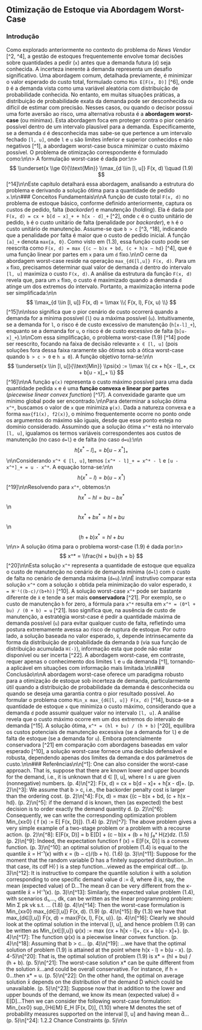 ## Otimização de Estoque via Abordagem Worst-Case

### Introdução

Como explorado anteriormente no contexto do problema do *News Vendor* [^2, ^4], a gestão de estoques frequentemente envolve tomar decisões sobre quantidades a pedir (`x`) antes que a demanda futura (`d`) seja conhecida. A incerteza inerente à demanda representa um desafio significativo. Uma abordagem comum, detalhada previamente, é minimizar o valor esperado do custo total, formulado como `Min E[F(x, D)]` [^6], onde `D` é a demanda vista como uma variável aleatória com distribuição de probabilidade conhecida. No entanto, em muitas situações práticas, a distribuição de probabilidade exata da demanda pode ser desconhecida ou difícil de estimar com precisão. Nesses casos, ou quando o decisor possui uma forte aversão ao risco, uma alternativa robusta é a **abordagem worst-case** (ou minimax). Esta abordagem foca em proteger contra o pior cenário possível dentro de um intervalo plausível para a demanda. Especificamente, se a demanda `d` é desconhecida mas sabe-se que pertence a um intervalo fechado `[l, u]`, onde `l` e `u` são limites inferior e superior conhecidos e não negativos [^1], a abordagem worst-case busca minimizar o custo máximo possível. O problema de otimização correspondente é formulado como:\n\n> A formulação worst-case é dada por:\n> $$ \\underset{x \\ge 0}{\\text{Min}} \\max_{d \\in [l, u]} F(x, d) \\quad (1.9) $$ [^14]\n\nEste capítulo detalhará essa abordagem, analisando a estrutura do problema e derivando a solução ótima para a quantidade de pedido `x`.\n\n### Conceitos Fundamentais\n\nA função de custo total `F(x, d)` no problema de estoque básico, conforme definido anteriormente, captura os custos de pedido, falta (*backorder*) e manutenção (*holding*). Ela é dada por `F(x, d) = cx + b[d − x]_+ + h[x - d]_+` [^2], onde `c` é o custo unitário de pedido, `b` é o custo unitário de falta (penalidade por *backorder*), e `h` é o custo unitário de manutenção. Assume-se que `b > c` [^3, ^18], indicando que a penalidade por falta é maior que o custo de pedido inicial. A função `[a]_+` denota `max{a, 0}`. Como visto em (1.3), essa função custo pode ser reescrita como `F(x, d) = max {(c – b)x + bd, (c + h)x – hd}` [^4], que é uma função linear por partes em `x` para um `d` fixo.\n\nO cerne da abordagem worst-case reside na operação `max_{d∈[l,u]} F(x, d)`. Para um `x` fixo, precisamos determinar qual valor de demanda `d` dentro do intervalo `[l, u]` maximiza o custo `F(x, d)`. A análise da estrutura da função `F(x, d)` revela que, para um `x` fixo, o custo é maximizado quando a demanda `d` atinge um dos extremos do intervalo. Portanto, a maximização interna pode ser simplificada:\n\n$$ \\max_{d \\in [l, u]} F(x, d) = \\max \\{ F(x, l), F(x, u) \\} $$ [^15]\n\nIsso significa que o pior cenário de custo ocorrerá quando a demanda for a mínima possível (`l`) ou a máxima possível (`u`). Intuitivamente, se a demanda for `l`, o risco é de custo excessivo de manutenção (`h[x-l]_+`), enquanto se a demanda for `u`, o risco é de custo excessivo de falta (`b[u-x]_+`).\n\nCom essa simplificação, o problema worst-case (1.9) [^14] pode ser reescrito, focando na faixa de decisão relevante `x ∈ [l, u]` (pois soluções fora dessa faixa raramente são ótimas sob a ótica worst-case quando `b > c > 0` e `h ≥ 0`). A função objetivo torna-se:\n\n$$ \\underset{x \\in [l, u]}{\\text{Min}} \\psi(x) := \\max \\{ cx + h[x - l]_+, cx + b[u - x]_+ \\} $$ [^16]\n\nA função `ψ(x)` representa o custo máximo possível para uma dada quantidade pedida `x` e é uma **função convexa e linear por partes** (*piecewise linear convex function*) [^17]. A convexidade garante que um mínimo global pode ser encontrado.\n\nPara determinar a solução ótima `x^*`, buscamos o valor de `x` que minimiza `ψ(x)`. Dada a natureza convexa e a forma `max{f1(x), f2(x)}`, o mínimo frequentemente ocorre no ponto onde os argumentos do máximo são iguais, desde que esse ponto esteja no domínio considerado. Assumindo que a solução ótima `x^*` está no intervalo `[l, u]`, igualamos os termos variáveis correspondentes aos custos de manutenção (no caso `d=l`) e de falta (no caso `d=u`):\n\n$$ h[x^* - l]_+ = b[u - x^*]_+ $$\n\nConsiderando `x^* ∈ [l, u]`, temos `[x^* - l]_+ = x^* - l` e `[u - x^*]_+ = u - x^*`. A equação torna-se:\n\n$$ h(x^* - l) = b(u - x^*) $$ [^19]\n\nResolvendo para `x^*`, obtemos:\n$$ hx^* - hl = bu - bx^* $$\n$$ hx^* + bx^* = hl + bu $$\n$$ (h + b)x^* = hl + bu $$\n\n> A solução ótima para o problema worst-case (1.9) é dada por:\n> $$ x^* = \\frac{hl + bu}{h + b} $$ [^20]\n\nEsta solução `x^*` representa a quantidade de estoque que equaliza o custo de manutenção no cenário de demanda mínima (`d=l`) com o custo de falta no cenário de demanda máxima (`d=u`).\n\nÉ instrutivo comparar esta solução `x^*` com a solução `x̄` obtida pela minimização do valor esperado, `x̄ = H⁻¹((b-c)/(b+h))` [^10]. A solução worst-case `x^*` pode ser bastante diferente de `x̄` e tende a ser mais **conservadora** [^21]. Por exemplo, se o custo de manutenção `h` for zero, a fórmula para `x^*` resulta em `x^* = (0*l + bu) / (0 + b) = u` [^21]. Isso significa que, na ausência de custo de manutenção, a estratégia worst-case é pedir a quantidade máxima de demanda possível (`u`) para evitar qualquer custo de falta, refletindo uma postura extremamente avessa ao risco de ruptura de estoque. Por outro lado, a solução baseada no valor esperado, `x̄`, depende intrinsecamente da forma da distribuição de probabilidade da demanda `D` (via sua função de distribuição acumulada `H(·)`), informação esta que pode não estar disponível ou ser incerta [^22]. A abordagem worst-case, em contraste, requer apenas o conhecimento dos limites `l` e `u` da demanda [^1], tornando-a aplicável em situações com informação mais limitada.\n\n### Conclusão\n\nA abordagem worst-case oferece um paradigma robusto para a otimização de estoque sob incerteza de demanda, particularmente útil quando a distribuição de probabilidade da demanda é desconhecida ou quando se deseja uma garantia contra o pior resultado possível. Ao formular o problema como `Min_x max_{d∈[l, u]} F(x, d)` [^14], busca-se a quantidade de estoque `x` que minimiza o custo máximo, considerando que a demanda `d` pode assumir qualquer valor no intervalo `[l, u]`. A análise revela que o custo máximo ocorre em um dos extremos do intervalo de demanda [^15]. A solução ótima, `x^* = (hl + bu) / (h + b)` [^20], equilibra os custos potenciais de manutenção excessiva (se a demanda for `l`) e de falta de estoque (se a demanda for `u`). Embora potencialmente conservadora [^21] em comparação com abordagens baseadas em valor esperado [^10], a solução worst-case fornece uma decisão defensável e robusta, dependendo apenas dos limites da demanda e dos parâmetros de custo.\n\n### Referências\n\n[^1]: One can also consider the worst-case approach. That is, suppose that there are known lower and upper bounds for the demand, i.e., it is unknown that d ∈ [l, u], where l ≤ u are given (nonnegative) numbers. (p. 4)\n[^2]: F(x, d) = cx + b[d − x]+ + h[x - d]+. (p. 2)\n[^3]: We assume that b > c, i.e., the backorder penalty cost is larger than the ordering cost. (p. 2)\n[^4]: F(x, d) = max {(c – b)x + bd, (c + h)x – hd}. (p. 2)\n[^5]: if the demand d is known, then (as expected) the best decision is to order exactly the demand quantity d. (p. 2)\n[^6]: Consequently, we can write the corresponding optimization problem Min_{x≥0} { f (x) := E[ F(x, D)]}. (1.4) (p. 2)\n[^7]: The above problem gives a very simple example of a two-stage problem or a problem with a recourse action. (p. 2)\n[^8]: E[F(x, D)] = b E[D] + (c – b)x + (b + h) ∫₀ˣ H(z)dz. (1.5) (p. 2)\n[^9]: Indeed, the expectation function f (x) = E[F(x, D)] is a convex function. (p. 3)\n[^10]: an optimal solution of problem (1.4) is equal to the quantile x̄ = H⁻¹(κ) with κ = (b − c)/(b + h). (1.6) (p. 3)\n[^11]: Suppose for the moment that the random variable D has a finitely supported distribution...In that case, its cdf H(·) is a step function...viewed as the empirical cdf... (p. 3)\n[^12]: It is instructive to compare the quantile solution x̄ with a solution corresponding to one specific demand value d := d̄, where d̄ is, say, the mean (expected value) of D...The mean d̄ can be very different from the κ-quantile x̄ = H⁻¹(κ). (p. 3)\n[^13]: Similarly, the expected value problem (1.4), with scenarios d₁,..., dk, can be written as the linear programming problem: Min Σ pk vk s.t. ... (1.8) (p. 4)\n[^14]: Then the worst-case formulation is Min_{x≥0} max_{d∈[l,u]} F(x, d). (1.9) (p. 4)\n[^15]: By (1.3) we have that max_{d∈[l,u]} F(x, d) = max{F(x, l), F(x, u)}. (p. 4)\n[^16]: Clearly we should look at the optimal solution in the interval [l, u], and hence problem (1.9) can be written as Min_{x∈[l,u]} ψ(x) := max {cx + h[x - l]+, cx + b[u - x]+}. (p. 4)\n[^17]: The function ψ(x) is a piecewise linear convex function. (p. 4)\n[^18]: Assuming that b > c... (p. 4)\n[^19]: ...we have that the optimal solution of problem (1.9) is attained at the point where h(x - l) = b(u - x). (p. 4-5)\n[^20]: That is, the optimal solution of problem (1.9) is x* = (hl + bu) / (h + b). (p. 5)\n[^21]: The worst-case solution x* can be quite different from the solution x̄...and could be overall conservative. For instance, if h = 0...then x* = u. (p. 5)\n[^22]: On the other hand, the optimal on average solution x̄ depends on the distribution of the demand D which could be unavailable. (p. 5)\n[^23]: Suppose now that in addition to the lower and upper bounds of the demand, we know its mean (expected value) d̄ = E[D]...Then we can consider the following worst-case formulation: Min_{x≥0} sup_{H∈M} E_H [F(x, D)], (1.10) where M denotes the set of probability measures supported on the interval [l, u] and having mean d̄... (p. 5)\n[^24]: 1.2.2 Chance Constraints (p. 5)\n\n<!-- END -->
